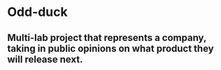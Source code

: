 # Odd-duck

## Multi-lab project that represents a company, taking in public opinions on what product they will release next.

